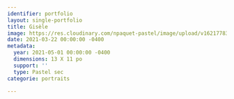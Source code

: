 ```yaml
---
identifier: portfolio
layout: single-portfolio
title: Gisèle
image: https://res.cloudinary.com/npaquet-pastel/image/upload/v1621778345/DSC01025_ne0re4.jpg
date: 2021-03-22 00:00:00 -0400
metadata:
  year: 2021-05-01 00:00:00 -0400
  dimensions: 13 X 11 po
  support: ''
  type: Pastel sec
categorie: portraits

---
```

